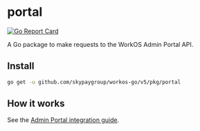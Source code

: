 # portal

[![Go Report Card](https://img.shields.io/badge/dev-reference-007d9c?logo=go&logoColor=white&style=flat)](https://pkg.go.dev/github.com/skypaygroup/workos-go/v5/pkg/portal)

A Go package to make requests to the WorkOS Admin Portal API.

## Install

```sh
go get -u github.com/skypaygroup/workos-go/v5/pkg/portal
```

## How it works

See the [Admin Portal integration guide](https://workos.com/docs/admin-portal/guide).
